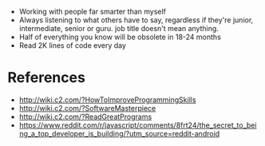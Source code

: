 * Working with people far smarter than myself
* Always listening to what others have to say, regardless if they're junior, intermediate, senior or guru. job title doesn't mean anything.
* Half of everything you know will be obsolete in 18-24 months
* Read 2K lines of code every day


# References
* http://wiki.c2.com/?HowToImproveProgrammingSkills
* http://wiki.c2.com/?SoftwareMasterpiece
* http://wiki.c2.com/?ReadGreatPrograms
* https://www.reddit.com/r/javascript/comments/8frt24/the_secret_to_being_a_top_developer_is_building/?utm_source=reddit-android